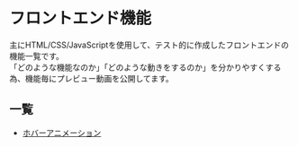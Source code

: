 # フロントエンド機能

主にHTML/CSS/JavaScriptを使用して、テスト的に作成したフロントエンドの機能一覧です。  
「どのような機能なのか」「どのような動きをするのか」を分かりやすくする為、機能毎にプレビュー動画を公開してます。

## 一覧
- [ホバーアニメーション](https://github.com/fujii-kazuki/Frontend-Features/tree/main/hover-animation)
